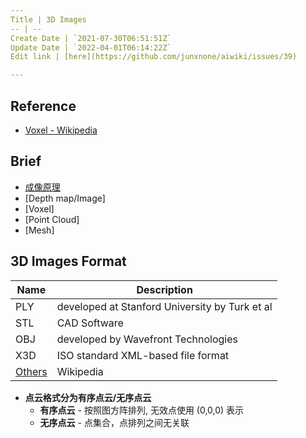 ```yaml
---
Title | 3D Images
-- | --
Create Date | `2021-07-30T06:51:51Z`
Update Date | `2022-04-01T06:14:22Z`
Edit link | [here](https://github.com/junxnone/aiwiki/issues/39)

---
```

## Reference
- [Voxel - Wikipedia](https://en.wikipedia.org/wiki/Voxel)

## Brief
- [成像原理](./3D_Camera_成像原理)
- [Depth map/Image]
- [Voxel]
- [Point Cloud]
- [Mesh]

## 3D Images Format

Name | Description
-- | --
PLY | developed at Stanford University by Turk et al
STL | CAD Software
OBJ | developed by Wavefront Technologies
X3D | ISO standard XML-based file format
[Others](https://en.wikipedia.org/wiki/Category:Graphics_file_formats) | Wikipedia


- **点云格式分为有序点云/无序点云**
  - **有序点云** - 按照图方阵排列, 无效点使用 (0,0,0) 表示
  - **无序点云** - 点集合，点排列之间无关联




